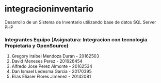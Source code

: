 # integracioninventario
Desarrollo de un Sistema de Inventario utilizando base de datos SQL Server  PHP

### Integrantes Equipo (Asignatura: Integracion con tecnologia Propietaria y OpenSource)

1. Gregory Iralbel Mendoza Duran - 20162503
2. David Meneses Perez - 201626454
3. Alfredo Jose Perez Almonte - 20162534
4. Dan Ismael Ledesma Garcia - 20170395
5. Elias  Eliaser Flores Jimenez - 20142081 

